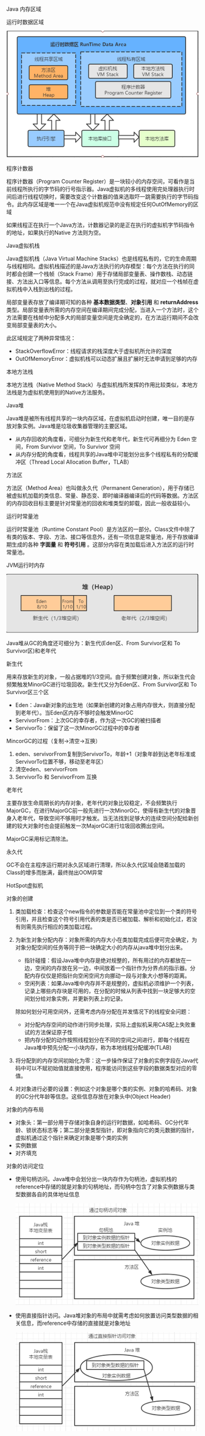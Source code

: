 Java 内存区域

运行时数据区域

![Java虚拟机运行时数据区](Java虚拟机运行时数据区.PNG)

程序计数器

程序计数器（Program Counter Register）是一块较小的内存空间，可看作是当前线程所执行的字节码的行号指示器。Java虚拟机的多线程使用完处理器执行时间后进行线程切换时，需要改变这个计数器的值来选取吓一跳需要执行的字节码指令。此内存区域是唯一一个在Java虚拟机规范中没有规定任何OutOfMemory的区域

如果线程正在执行一个Java方法，计数器记录的是正在执行的虚拟机字节码指令的地址，如果执行的Native 方法则为空。

Java虚拟机栈

Java虚拟机栈（Java Virtual Machine Stacks）也是线程私有的，它的生命周期与线程相同。虚拟机栈描述的是Java方法执行的内存模型：每个方法在执行的同时都会创建一个栈帧（Stack Frame）用于存储局部变量表、操作数栈、动态链接、方法出入口等信息。每个方法从调用至执行完成的过程，就对应一个栈帧在虚拟机栈中入栈到出栈的过程。

局部变量表存放了编译期可知的各种 **基本数据类型**、**对象引用** 和 **returnAddress** 类型。局部变量表所需的内存空间在编译期间完成分配，当进入一个方法时，这个方法需要在栈帧中分配多大的局部变量空间是完全确定的，在方法运行期间不会改变局部变量表的大小。

此区域规定了两种异常情况：

+ StackOverflowError：线程请求的栈深度大于虚拟机所允许的深度
+ OutOfMemoryError：虚拟机栈可以动态扩展且扩展时无法申请到足够的内存

本地方法栈

本地方法栈（Native Method Stack）与虚拟机栈所发挥的作用比较类似，本地方法栈是为虚拟机使用到的Native方法服务。

Java堆

Java堆是被所有线程共享的一块内存区域，在虚拟机启动时创建，唯一目的是存放对象实例。Java堆是垃圾收集器管理的主要区域。

+ 从内存回收的角度看，可细分为新生代和老年代，新生代可再细分为 Eden 空间，From Survivor 空间，To Survivor 空间
+ 从内存分配的角度看，线程共享的Java堆中可能划分出多个线程私有的分配缓冲区（Thread Local Allocation Buffer，TLAB）

方法区

方法区（Method Area）也叫做永久代（Permanent Generation），用于存储已被虚拟机加载的类信息、常量、静态变、即时编译器编译后的代码等数据。方法区的内存回收目标主要是针对常量池的回收和堆类型的卸载，因此一般收益较小。

运行时常量池

运行时常量池（Runtime Constant Pool）是方法区的一部分。Class文件中除了有类的版本、字段、方法、接口等信息外，还有一项信息是常量池，用于存放编译期生成的各种 **字面量** 和 **符号引用** 。这部分内容在类加载后进入方法区的运行时常量池。

JVM运行时内存

![堆内存分布](堆内存分布.PNG)

Java堆从GC的角度还可细分为：新生代(Eden区、From Survivor区和 To Survivor区)和老年代

新生代

用来存放新生的对象，一般占据堆的1/3空间。由于频繁创建对象，所以新生代会频繁触发MinorGC进行垃圾回收。新生代又分为Eden区、From Survivor区和 To Survivor区三个区

+ Eden：Java新对象的出生地（如果新创建的对象占用内存很大，则直接分配到老年代）。当Eden区内存不够时会触发MinorGC
+ ServivorFrom：上次GC的幸存者，作为这一次GC的被扫描者
+ ServivorTo：保留了这一次MinorGC过程中的幸存者

MincorGC的过程（复制->清空->互换）

1. eden、servivorFrom复制到ServivorTo，年龄+1（对象年龄到达老年标准或ServivorTo位置不够，移动至老年区）
2. 清空eden、servivorFrom
3. ServivorTo 和 ServivorFrom 互换

老年代

主要存放生命周期长的内存对象，老年代的对象比较稳定，不会频繁执行MajorGC，在进行MajorGC前一般先进行一次MinorGC，使得有新生代的对象晋身入老年代，导致空间不够用时才触发。当无法找到足够大的连续空间分配给新创建的较大对象时也会提前触发一次MajorGC进行垃圾回收腾出空间。

MajorGC采用标记清除法。

永久代

GC不会在主程序运行期对永久区域进行清理，所以永久代区域会随着加载的Class的增多而胀满，最终抛出OOM异常

HotSpot虚拟机

对象的创建

1. 类加载检查：检查这个new指令的参数是否能在常量池中定位到一个类的符号引用，并且检查这个符号引用代表的类是否已被加载、解析和初始化过，若没有则需先执行相应的类加载过程。

2. 为新生对象分配内存：对象所需的内存大小在类加载完成后便可完全确定，为对象分配空间的任务等同于把一块确定大小的内存从java堆中划分出来。

   + 指针碰撞：假设Java堆中内存是绝对规整的，所有用过的内存都放在一边，空闲的内存放在另一边，中间放着一个指针作为分界点的指示器。分配内存仅仅是把指针向空闲空间方向挪动一段与对象大小想等的距离。
   + 空闲列表：如果Java堆中内存并不是规整的，虚拟机必须维护一个列表，记录上哪些内存块是可用的，在分配的时候从列表中找到一块足够大的空间划分给对象实例，并更新列表上的记录。

   除如何划分可用空间外，还需考虑内存分配在并发情况下的线程安全问题：

   + 对分配内存空间的动作进行同步处理，实际上虚拟机采用CAS配上失败重试的方法保证原子性
   + 把内存分配的动作按照线程划分在不同的空间之间进行，即每个线程在Java堆中预先分配一小块内存，称为本地线程分配缓冲(TLAB)

3. 将分配到的内存空间初始化为零：这一步操作保证了对象的实例字段在Java代码中可以不赋初始值就直接使用，程序能访问到这些字段的数据类型对应的零值。

4. 对对象进行必要的设置：例如这个对象是哪个类的实例、对象的哈希码、对象的GC分代年龄等信息。这些信息存放在对象头中(Object Header)

对象的内存布局

+ 对象头：第一部分用于存储对象自身的运行时数据，如哈希码、GC分代年龄、锁状态标志等；第二部分是类型指针，即对象指向它的类元数据的指针，虚拟机通过这个指针来确定对象是哪个类的实例
+ 实例数据
+ 对齐填充

对象的访问定位

+ 使用句柄访问。Java堆中会划分出一块内存作为句柄池，虚拟机栈的reference中存储的就是对象的句柄地址，而句柄中包含了对象实例数据与类型数据各自的具体地址信息

  ![通过句柄访问对象](通过句柄访问对象.PNG)

+ 使用直接指针访问。Java堆对象的布局中就需考虑如何放置访问类型数据的相关信息，而reference中存储的直接就是对象地址

  ![通过直接指针访问对象](通过直接指针访问对象.PNG)